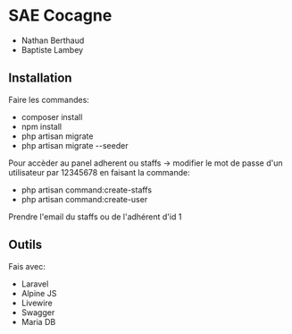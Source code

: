 # SAE Cocagne

- Nathan Berthaud
- Baptiste Lambey

## Installation

Faire les commandes:
- composer install
- npm install
- php artisan migrate
- php artisan migrate --seeder

Pour accèder au panel adherent ou staffs -> modifier le mot de passe d'un utilisateur par 12345678 en faisant la commande:
- php artisan command:create-staffs
- php artisan command:create-user

Prendre l'email du staffs ou de l'adhérent d'id 1

## Outils

Fais avec:
- Laravel
- Alpine JS
- Livewire
- Swagger
- Maria DB
